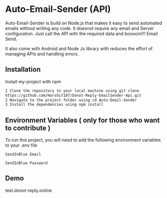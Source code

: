 
# Auto-Email-Sender (API)

Auto-Email-Sender is build on Node.js that makes it easy to send automated emails without writing any code. It doesnot require any email and Server configuration. Just call the API with the required data and boooom!!! Email Send.

It also come with Android and Node Js library with reduces the effort of managing APIs and handling errors.
 

## Installation

Install my-project with npm

```bash
1 Clone the repository to your local machine using git clone
https://github.com/Harshit107/Donot-Reply-EmailSender-Api.git
2 Navigate to the project folder using cd Auto-Email-Sender
3 Install the dependencies using npm install
```
    
## Environment Variables ( only for those who want to contribute )



To run this project, you will need to add the following environment variables to your .env file

`SendInBlue Email`

`SendInBlue Password`



## Demo

test.donot-reply.online

